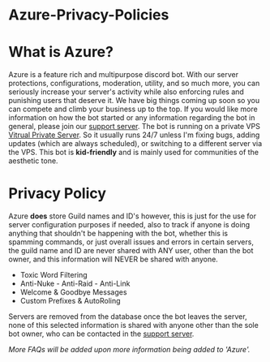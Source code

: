 # Azure-Privacy-Policies

# What is Azure?
Azure is a feature rich and multipurpose discord bot. With our server protections, configurations, moderation, utility, and so much more, you can seriously
increase your server's activity while also enforcing rules and punishing users that deserve it. We have big things coming up soon so you can compete and climb your business up to the top. If you would like more information on how the bot started or any information regarding the bot in general, please join our [support server](https://discord.gg/gmk). The bot is running on a private VPS [Vitrual Private Server](https://en.wikipedia.org/wiki/Virtual_private_server). So it usually runs 24/7 unless I'm fixing bugs, adding updates (which are always scheduled), or switching to a different server via the VPS. This bot is **kid-friendly** and is mainly used for communities of the aesthetic tone.

# Privacy Policy
Azure **does** store Guild names and ID's however, this is just for the use for server configuration purposes if needed, also to track if anyone is doing anything that shouldn't be happening with the bot, whether this is spamming commands, or just overall issues and errors in certain servers, the guild name and ID are never shared with ANY user, other than the bot owner, and this information will NEVER be shared with anyone.
- Toxic Word Filtering
- Anti-Nuke - Anti-Raid - Anti-Link
- Welcome & Goodbye Messages
- Custom Prefixes & AutoRoling

Servers are removed from the database once the bot leaves the server, none of this selected information is shared with anyone other than the sole bot owner, who can be contacted in the [support server](https://discord.gg/gmk).

*More FAQs will be added upon more information being added to 'Azure'.*
